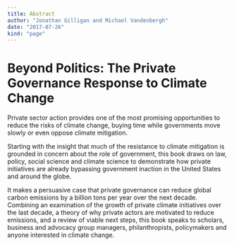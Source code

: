 ```yaml
---
title: Abstract
author: "Jonathan Gilligan and Michael Vandenbergh"
date: "2017-07-26"
kind: "page"
---
```

# Beyond Politics: The Private Governance Response to Climate Change

Private sector action provides one of the most promising opportunities to reduce 
the risks of climate change, buying time while governments move slowly or even 
oppose climate mitigation. 

Starting with the insight that much of the resistance to climate mitigation is 
grounded in concern about the role of government, this book draws on law, policy, 
social science and climate science to demonstrate how private initiatives are 
already bypassing government inaction in the United States and around the globe. 

It makes a persuasive case that private governance can reduce global carbon 
emissions by a billion tons per year over the next decade. 
Combining an examination of the growth of private climate initiatives over the 
last decade, a theory of why private actors are motivated to reduce emissions, 
and a review of viable next steps, this book speaks to scholars, business and 
advocacy group managers, philanthropists, policymakers and anyone interested in 
climate change.

